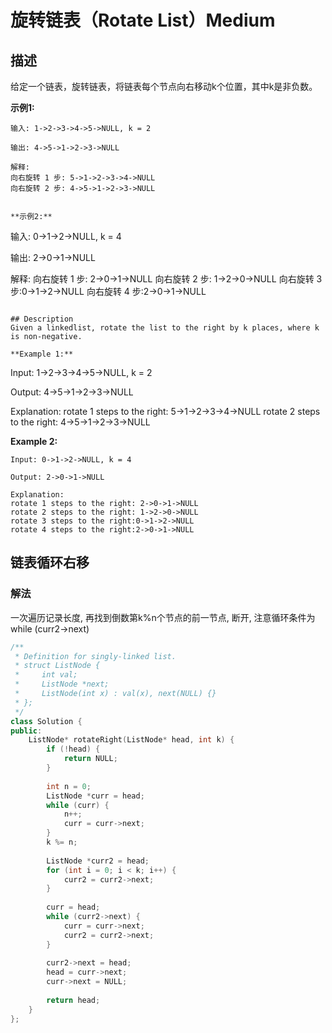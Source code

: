 # 旋转链表（Rotate List）Medium
## 描述
给定一个链表，旋转链表，将链表每个节点向右移动k个位置，其中k是非负数。

**示例1:**
```
输入: 1->2->3->4->5->NULL, k = 2

输出: 4->5->1->2->3->NULL

解释:
向右旋转 1 步: 5->1->2->3->4->NULL
向右旋转 2 步: 4->5->1->2->3->NULL


**示例2:**
```
输入: 0->1->2->NULL, k = 4

输出: 2->0->1->NULL

解释:
向右旋转 1 步: 2->0->1->NULL
向右旋转 2 步: 1->2->0->NULL
向右旋转 3 步:0->1->2->NULL
向右旋转 4 步:2->0->1->NULL
```

## Description
Given a linkedlist, rotate the list to the right by k places, where k is non-negative.

**Example 1:**
```
Input: 1->2->3->4->5->NULL, k = 2

Output: 4->5->1->2->3->NULL

Explanation:
rotate 1 steps to the right: 5->1->2->3->4->NULL
rotate 2 steps to the right: 4->5->1->2->3->NULL


**Example 2:**
```
Input: 0->1->2->NULL, k = 4

Output: 2->0->1->NULL

Explanation:
rotate 1 steps to the right: 2->0->1->NULL
rotate 2 steps to the right: 1->2->0->NULL
rotate 3 steps to the right:0->1->2->NULL
rotate 4 steps to the right:2->0->1->NULL
```


## 链表循环右移
### 解法
一次遍历记录长度, 再找到倒数第k%n个节点的前一节点, 断开, 注意循环条件为while (curr2->next)
```c++
/**
 * Definition for singly-linked list.
 * struct ListNode {
 *     int val;
 *     ListNode *next;
 *     ListNode(int x) : val(x), next(NULL) {}
 * };
 */
class Solution {
public:
    ListNode* rotateRight(ListNode* head, int k) {
        if (!head) {
            return NULL;
        }
        
        int n = 0;
        ListNode *curr = head;
        while (curr) {
            n++;
            curr = curr->next;
        }
        k %= n;
        
        ListNode *curr2 = head;
        for (int i = 0; i < k; i++) {
            curr2 = curr2->next;
        }
        
        curr = head;
        while (curr2->next) {
            curr = curr->next;
            curr2 = curr2->next;
        }
        
        curr2->next = head;
        head = curr->next;
        curr->next = NULL;
        
        return head;
    }
};
```